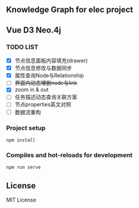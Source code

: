 ## Knowledge Graph for elec project
## Vue D3 Neo.4j

### TODO LIST
- [x] 节点信息面板内容填充(drawer)
- [x] 节点信息修改与数据同步
- [x] 属性查询Node与Relationship
- [ ] ~~界面内动态增删node与link~~
- [x] zoom in & out
- [ ] 任务描述动态查询关联方案
- [ ] 节点properties英文对照
- [ ] 数据流重构

### Project setup
```
npm install
```

### Compiles and hot-reloads for development
```
npm run serve
```

## License
MIT License

